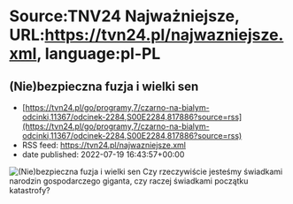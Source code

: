 # Source:TNV24 Najważniejsze, URL:https://tvn24.pl/najwazniejsze.xml, language:pl-PL

## (Nie)bezpieczna fuzja i wielki sen
 - [https://tvn24.pl/go/programy,7/czarno-na-bialym-odcinki,11367/odcinek-2284,S00E2284,817886?source=rss](https://tvn24.pl/go/programy,7/czarno-na-bialym-odcinki,11367/odcinek-2284,S00E2284,817886?source=rss)
 - RSS feed: https://tvn24.pl/najwazniejsze.xml
 - date published: 2022-07-19 16:43:57+00:00

<img alt="(Nie)bezpieczna fuzja i wielki sen" src="https://tvn24.pl/najnowsze/cdn-zdjecie-93ztxl-daniel-obajtek-5814858/alternates/LANDSCAPE_1280" />
    Czy rzeczywiście jesteśmy świadkami narodzin gospodarczego giganta, czy raczej świadkami początku katastrofy?

